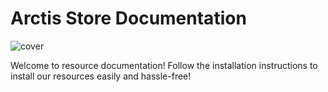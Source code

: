 # Arctis Store Documentation

![cover](/cover.png)

Welcome to resource documentation! Follow the installation instructions to install our resources easily and hassle-free!
